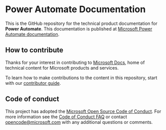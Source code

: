 # Power Automate Documentation

This is the GitHub repository for the technical product documentation for **Power Automate**. This documentation is published at [Microsoft Power Automate documentation](https://learn.microsoft.com/power-automate).

## How to contribute

Thanks for your interest in contributing to [Microsoft Docs](https://learn.microsoft.com/), home of technical content for Microsoft products and services.

To learn how to make contributions to the content in this repository, start with our [contributor guide](https://learn.microsoft.com/contribute).

## Code of conduct

This project has adopted the [Microsoft Open Source Code of Conduct](https://opensource.microsoft.com/codeofconduct/). For more information see the [Code of Conduct FAQ](https://opensource.microsoft.com/codeofconduct/faq/) or contact [opencode@microsoft.com](mailto:opencode@microsoft.com) with any additional questions or comments.
